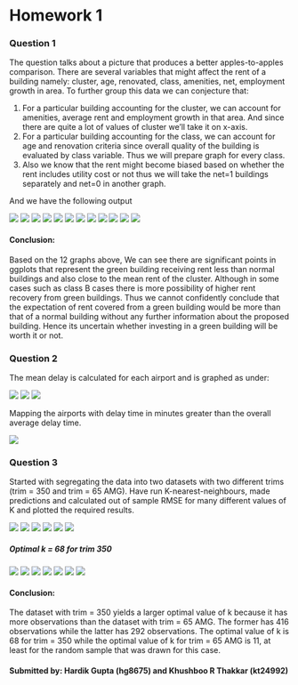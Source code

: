 # Homework 1

### Question 1
The question talks about a picture that produces a better apples-to-apples comparison. There are several variables that might affect the rent of a building namely: cluster, age, renovated, class, amenities, net, employment growth in area.
To further group this data we can conjecture that:
1) For a particular building accounting for the cluster, we can account for amenities, average rent and employment growth in that area. And since there are quite a lot of values of cluster we’ll take it on x-axis.
2) For a particular building accounting for the class, we can account for age and renovation criteria since overall quality of the building is evaluated by class variable. Thus we will prepare graph for every class. 
3) Also we know that the rent might become biased based on whether the rent includes utility cost or not thus we will take the net=1 buildings separately and net=0 in another graph. 

And we have the following output

![](My-Projects/2_HG2.png)
![]("My-Projects/test1.PNG")
![]("My-Projects/test1.PNG")
![]("My-Projects/test1.PNG")
![]("My-Projects/test1.PNG")
![]("My-Projects/test1.PNG")
![]("My-Projects/test1.PNG")
![]("My-Projects/test1.PNG")
![]("My-Projects/test1.PNG")
![]("My-Projects/test1.PNG")
![]("My-Projects/test1.PNG")
![]("My-Projects/test1.PNG")

#### Conclusion: 

Based on the 12 graphs above, We can see there are significant points in ggplots that represent the green building receiving rent less than normal buildings and also close to the mean rent of the cluster. Although in some cases such as class B cases there is more possibility of higher rent recovery from green buildings. Thus we cannot confidently conclude that the expectation of rent covered from a green building would be more than that of a normal building without any further information about the proposed building. Hence its uncertain whether investing in a green building will be worth it or not. 

### Question 2

The mean delay is calculated for each airport and is graphed as under:

![]("My-Projects/test1.PNG")
![]("My-Projects/test1.PNG")
![]("My-Projects/test1.PNG")

Mapping the airports with delay time in minutes greater than the overall average delay time. 

![]("My-Projects/test1.PNG")

### Question 3

Started with segregating the data into two datasets with two different trims (trim = 350 and trim = 65 AMG). Have run K-nearest-neighbours, made predictions and calculated out of sample RMSE for many different values of K and plotted the required results. 

![]("My-Projects/test1.PNG")
![]("My-Projects/test1.PNG")
![]("My-Projects/test1.PNG")
![]("My-Projects/test1.PNG")
![]("My-Projects/test1.PNG")
![]("My-Projects/test1.PNG")

##### Optimal k = 68 for trim 350

![]("My-Projects/test1.PNG")
![]("My-Projects/test1.PNG")
![]("My-Projects/test1.PNG")
![]("My-Projects/test1.PNG")
![]("My-Projects/test1.PNG")
![]("My-Projects/test1.PNG")
![]("My-Projects/test1.PNG")

#### Conclusion: 
The dataset with trim = 350 yields a larger optimal value of k because it has more observations than the dataset with trim = 65 AMG. The former has 416 observations while the latter has 292 observations. The optimal value of k is 68 for trim = 350 while the optimal value of k for trim = 65 AMG is 11, at least for the random sample that was drawn for this case.

#### Submitted by: Hardik Gupta (hg8675) and Khushboo R Thakkar (kt24992)

